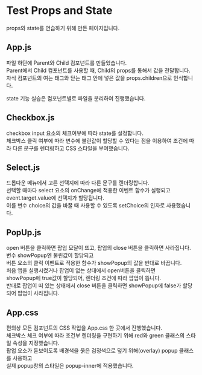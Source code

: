 # Test Props and State
props와 state를 연습하기 위해 만든 페이지입니다.



## App.js
파일 하단에 Parent와 Child 컴포넌트를 만들었습니다.  
Parent에서 Child 컴포넌트를 사용할 때, Child의 props를 통해서 값을 전달합니다.  
자식 컴포넌트의 여는 태그와 닫는 태그 안에 넣은 값을 props.children으로 인식합니다.  


state 기능 실습은 컴포넌트별로 파일을 분리하여 진행했습니다.  


## Checkbox.js
checkbox input 요소의 체크여부에 따라 state를 설정합니다.  
체크박스 클릭 여부에 따라 변수에 불린값이 할당할 수 있다는 점을 이용하여 조건에 따라 다른 문구를 렌더링하고 CSS 스타일을 부여했습니다.  


## Select.js
드롭다운 메뉴에서 고른 선택지에 따라 다른 문구를 렌더링합니다.  
선택할 때마다 select 요소의 onChange에 적용한 이벤트 함수가 실행되고  
event.target.value에 선택지가 할당됩니다.  
이를 변수 choice의 값을 바꿀 때 사용할 수 있도록 setChoice의 인자로 사용했습니다.  


## PopUp.js
open 버튼을 클릭하면 팝업 모달이 뜨고, 팝업의 close 버튼을 클릭하면 사라집니다.  
변수 showPopup엔 불린값이 할당되고  
버튼 요소의 클릭 이벤트로 적용한 함수가 showPopup의 값을 반대로 바꿉니다.  
처음 앱을 실행시켰거나 팝업이 없는 상태에서 open버튼을 클릭하면  
showPopup에 true값이 할당되어, 렌더링 조건에 따라 팝업이 뜹니다.  
반대로 팝업이 떠 있는 상태에서 close 버튼을 클릭하면 showPopup에 false가 할당되어 팝업이 사라집니다.  


## App.css
편의상 모든 컴포넌트의 CSS 작업을 App.css 한 곳에서 진행했습니다.  
체크박스 체크 여부에 따라 조건부 렌더링을 구현하기 위해 red와 green 클래스의 스타일 속성을 지정했습니다.  
팝업 요소가 돋보이도록 배경색을 묽은 검정색으로 덮기 위해(overlay) popup 클래스를 사용하고  
실제 popup창의 스타일은 popup-inner에 적용했습니다.  

